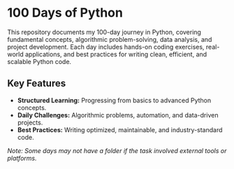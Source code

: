 # 100 Days of Python  

This repository documents my 100-day journey in Python, covering fundamental concepts, algorithmic problem-solving, data analysis, and project development. Each day includes hands-on coding exercises, real-world applications, and best practices for writing clean, efficient, and scalable Python code.  

## Key Features  
- **Structured Learning:** Progressing from basics to advanced Python concepts.  
- **Daily Challenges:** Algorithmic problems, automation, and data-driven projects.  
- **Best Practices:** Writing optimized, maintainable, and industry-standard code.  

*Note: Some days may not have a folder if the task involved external tools or platforms.*

